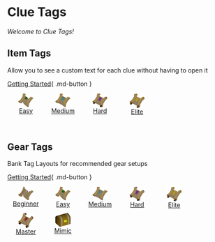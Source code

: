 # Clue Tags

_Welcome to Clue Tags!_

## Item Tags

Allow you to see a custom text for each clue without having to open it

[Getting Started](item-tags/getting-started.md){ .md-button }

<div style="width: 100%; padding-bottom:50px;display: flex;flex-direction: row;flex-wrap: wrap;float: left;">
    <a href="item-tags/easy">
        <div style="width: 85px !important; display: flex; flex-direction: column; justify-content: center; align-items: center; padding-bottom:10px">
            <img style="vertical-align:middle" src="images/icons/Clue_scroll_(easy)_detail.webp" width="35">
            <span>Easy</span>
        </div>
    </a>
    <a href="item-tags/medium">
        <div style="width: 85px !important; display: flex; flex-direction: column; justify-content: center; align-items: center; padding-bottom:10px">
            <img style="vertical-align:middle" src="images/icons/Clue_scroll_(medium)_detail.webp" width="35">
            <span>Medium</span>
        </div>
    </a>
    <a href="item-tags/hard">
        <div style="width: 85px !important; display: flex; flex-direction: column; justify-content: center; align-items: center; padding-bottom:10px">
            <img style="vertical-align:middle" src="images/icons/Clue_scroll_(hard)_detail.webp" width="35">
            <span>Hard</span>
        </div>
    </a>
    <a href="item-tags/elite">
        <div style="width: 85px !important; display: flex; flex-direction: column; justify-content: center; align-items: center; padding-bottom:10px">
            <img style="vertical-align:middle" src="images/icons/Clue_scroll_(elite)_detail.webp" width="35">
            <span>Elite</span>
        </div>
    </a>
</div>

## Gear Tags

Bank Tag Layouts for recommended gear setups

[Getting Started](gear/getting-started.md){ .md-button }

<div style="width: 100%; padding-bottom:50px;display: flex;flex-direction: row;flex-wrap: wrap;float: left;">
    <a href="gear/beginner">
        <div style="width: 85px !important; display: flex; flex-direction: column; justify-content: center; align-items: center; padding-bottom:10px">
            <img style="vertical-align:middle" src="images/icons/Clue_scroll_(beginner)_detail.webp" width="35">
            <span>Beginner</span>
        </div>
    </a>
    <a href="gear/easy">
        <div style="width: 85px !important; display: flex; flex-direction: column; justify-content: center; align-items: center; padding-bottom:10px">
            <img style="vertical-align:middle" src="images/icons/Clue_scroll_(easy)_detail.webp" width="35">
            <span>Easy</span>
        </div>
    </a>
    <a href="gear/medium">
        <div style="width: 85px !important; display: flex; flex-direction: column; justify-content: center; align-items: center; padding-bottom:10px">
            <img style="vertical-align:middle" src="images/icons/Clue_scroll_(medium)_detail.webp" width="35">
            <span>Medium</span>
        </div>
    </a>
    <a href="gear/hard">
        <div style="width: 85px !important; display: flex; flex-direction: column; justify-content: center; align-items: center; padding-bottom:10px">
            <img style="vertical-align:middle" src="images/icons/Clue_scroll_(hard)_detail.webp" width="35">
            <span>Hard</span>
        </div>
    </a>
    <a href="gear/elite">
         <div style="width: 85px !important; display: flex; flex-direction: column; justify-content: center; align-items: center; padding-bottom:10px">
           <img style="vertical-align:middle" src="images/icons/Clue_scroll_(elite)_detail.webp" width="35">
            <span>Elite</span>
        </div>
    </a>
    <a href="gear/master">
        <div style="width: 85px !important; display: flex; flex-direction: column; justify-content: center; align-items: center; padding-bottom:10px">
            <img style="vertical-align:middle" src="images/icons/Clue_scroll_(master)_detail.webp" width="35">
            <span>Master</span>
        </div>
    </a>
    <a href="gear/mimic">
        <div style="width: 85px !important; display: flex; flex-direction: column; justify-content: center; align-items: center; padding-bottom:10px">
            <img style="vertical-align:middle" src="images/icons/Mimic_detail.webp" width="35">
            <span>Mimic</span>
        </div>
    </a>
</div>